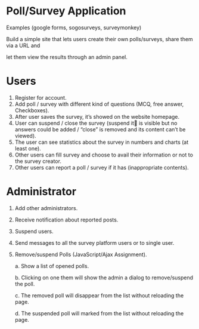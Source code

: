 # Poll/Survey Application
Examples (google forms, sogosurveys, surveymonkey)

Build a simple site that lets users create their own polls/surveys, share them via a URL and

let them view the results through an admin panel.

# Users
1. Register for account.
2. Add poll / survey with different kind of questions (MCQ, free answer, Checkboxes).
3. After user saves the survey, it’s showed on the website homepage.
4. User can suspend / close the survey (suspend it is visible but no answers could be
added / “close” is removed and its content can’t be viewed).
5. The user can see statistics about the survey in numbers and charts (at least one).
6. Other users can fill survey and choose to avail their information or not to the survey
creator.
7. Other users can report a poll / survey if it has (inappropriate contents).

# Administrator
1. Add other administrators.
2. Receive notification about reported posts.
3. Suspend users.
4. Send messages to all the survey platform users or to single user.
5. Remove/suspend Polls (JavaScript/Ajax Assignment).

	a. Show a list of opened polls.
	
	b. Clicking on one them will show the admin a dialog to remove/suspend the poll.
	
	c. The removed poll will disappear from the list without reloading the page.
	
	d. The suspended poll will marked from the list without reloading the page.